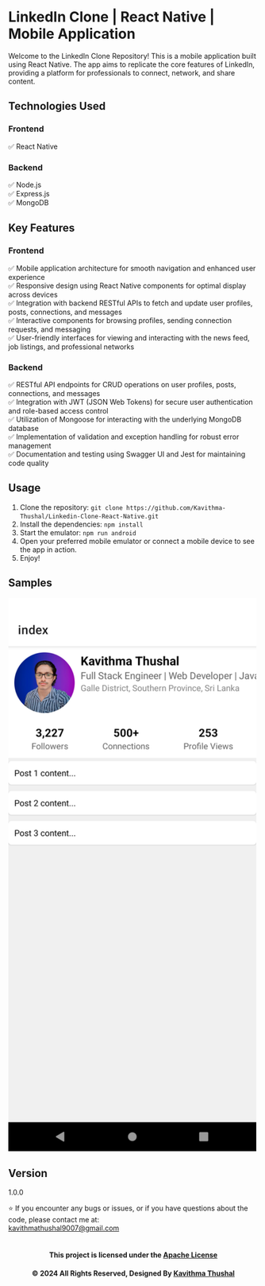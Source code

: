# LinkedIn Clone | React Native | Mobile Application

Welcome to the LinkedIn Clone Repository! This is a mobile application built using React Native. The app aims to replicate the core features of LinkedIn, providing a platform for professionals to connect, network, and share content.

## Technologies Used

### Frontend

✅ React Native<br/>

### Backend

✅ Node.js<br/>
✅ Express.js<br/>
✅ MongoDB<br/>

## Key Features

### Frontend

✅ Mobile application architecture for smooth navigation and enhanced user experience<br/>
✅ Responsive design using React Native components for optimal display across devices<br/>
✅ Integration with backend RESTful APIs to fetch and update user profiles, posts, connections, and messages<br/>
✅ Interactive components for browsing profiles, sending connection requests, and messaging<br/>
✅ User-friendly interfaces for viewing and interacting with the news feed, job listings, and professional networks<br/>

### Backend

✅ RESTful API endpoints for CRUD operations on user profiles, posts, connections, and messages<br/>
✅ Integration with JWT (JSON Web Tokens) for secure user authentication and role-based access control<br/>
✅ Utilization of Mongoose for interacting with the underlying MongoDB database<br/>
✅ Implementation of validation and exception handling for robust error management<br/>
✅ Documentation and testing using Swagger UI and Jest for maintaining code quality<br/>

## Usage

1. Clone the repository: `git clone https://github.com/Kavithma-Thushal/Linkedin-Clone-React-Native.git`
2. Install the dependencies: `npm install`
3. Start the emulator: `npm run android`
4. Open your preferred mobile emulator or connect a mobile device to see the app in action.
5. Enjoy!

## Samples
<img src='assets/images/ss/home.png' alt='LinkedIn Home' width='500px'>

## Version

1.0.0

⭐️ If you encounter any bugs or issues, or if you have questions about the code, please contact me at:<br/>
[kavithmathushal9007@gmail.com](mailto:kavithmathushal9007@gmail.com)<br/><br/>

<div align="center">

#### This project is licensed under the [Apache License](LICENSE)

#### © 2024 All Rights Reserved, Designed By [Kavithma Thushal](https://github.com/Kavithma-Thushal)

</div>
